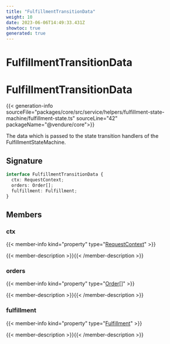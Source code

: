 ```yaml
---
title: "FulfillmentTransitionData"
weight: 10
date: 2023-06-06T14:49:33.431Z
showtoc: true
generated: true
---
```

<!-- This file was generated from the Vendure source. Do not modify. Instead, re-run the "docs:build" script -->

# FulfillmentTransitionData
<div class="symbol">


# FulfillmentTransitionData

{{< generation-info sourceFile="packages/core/src/service/helpers/fulfillment-state-machine/fulfillment-state.ts" sourceLine="42" packageName="@vendure/core">}}

The data which is passed to the state transition handlers of the FulfillmentStateMachine.

## Signature

```TypeScript
interface FulfillmentTransitionData {
  ctx: RequestContext;
  orders: Order[];
  fulfillment: Fulfillment;
}
```
## Members

### ctx

{{< member-info kind="property" type="<a href='/typescript-api/request/request-context#requestcontext'>RequestContext</a>"  >}}

{{< member-description >}}{{< /member-description >}}

### orders

{{< member-info kind="property" type="<a href='/typescript-api/entities/order#order'>Order</a>[]"  >}}

{{< member-description >}}{{< /member-description >}}

### fulfillment

{{< member-info kind="property" type="<a href='/typescript-api/entities/fulfillment#fulfillment'>Fulfillment</a>"  >}}

{{< member-description >}}{{< /member-description >}}


</div>
